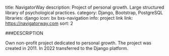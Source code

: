 title: NavigatorWay
description: Project of personal growth. Large structured library of psychological practices.
category: Django, Bootstrap, PostgreSQL
libraries: django
icon: bx bxs-navigation
info: project link
link: https://navigatorway.com
sort: 2

###DESCRIPTION

Own non-profit project dedicated to personal growth. The project was created in 2011. In 2022 transferred to the Django platform.